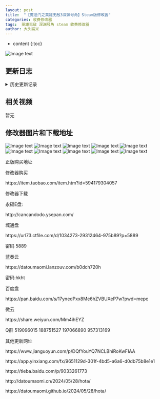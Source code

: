 ```yaml
---
layout: post
title:  "【魔法门之英雄无敌3深渊号角】Steam版修改器"
categories: 收费修改器
tags:  英雄无敌 深渊号角 steam 收费修改器 
author: 大头猫米
---
```


* content
{:toc}

![Image text](https://datoumaomi.github.io/pic/MMM/hota/深渊号角(1).png)





##  更新日志






<details>
<summary>历史更新记录</summary>
<p></p>
<p></p>




</details>

## 相关视频
暂无

## 修改器图片和下载地址

![Image text](https://datoumaomi.github.io/pic/MMM/hota/深渊号角(1).png)
![Image text](https://datoumaomi.github.io/pic/MMM/hota/深渊号角(2).png)
![Image text](https://datoumaomi.github.io/pic/MMM/hota/深渊号角(3).png)
![Image text](https://datoumaomi.github.io/pic/MMM/hota/深渊号角(4).png)
![Image text](https://datoumaomi.github.io/pic/MMM/hota/深渊号角(5).png)
![Image text](https://datoumaomi.github.io/pic/MMM/hota/深渊号角(6).png)
![Image text](https://datoumaomi.github.io/pic/MMM/hota/深渊号角(7).png)
![Image text](https://datoumaomi.github.io/pic/MMM/hota/深渊号角(8).png)
![Image text](https://datoumaomi.github.io/pic/MMM/hota/深渊号角(9).png)
![Image text](https://datoumaomi.github.io/pic/MMM/hota/深渊号角(10).png)








正版购买地址


修改器购买
<p></p>
https://item.taobao.com/item.htm?id=594179304057
<p></p>
修改器下载
<p></p>
永硕E盘:
<p></p>
http://cancandodo.ysepan.com/
<p></p>
<p></p>
城通盘
<p></p>
https://url73.ctfile.com/d/1034273-29312464-975b89?p=5889
<p></p>
密码 5889
<p></p>
<p></p>
蓝奏云
<p></p>
https://datoumaomi.lanzouv.com/b0dch720h
<p></p>
密码:hkht
<p></p>
<p></p>
百度盘
<p></p>
https://pan.baidu.com/s/17ynedPxx8Me6hZVBUXeP7w?pwd=mepc
<p></p>
<p></p>
微云
<p></p>
https://share.weiyun.com/Mm4ihEYZ
<p></p>

<p></p>
<p></p>
Q群 519096015 188751527 197066890 957313169
<p></p>

其他更新网址
<p></p>
https://www.jianguoyun.com/p/DQfYouYQ7NCLBhiRoKwFIAA
<p></p>
<p></p>
https://app.yinxiang.com/fx/9651129d-301f-4bd5-a6a6-d0db75b8e1e1
<p></p>
<p></p>
https://tieba.baidu.com/p/9033261773
<p></p>
<p></p>
http://datoumaomi.cn/2024/05/28/hota/
<p></p>
<p></p>
https://datoumaomi.github.io/2024/05/28/hota/
<p></p>
